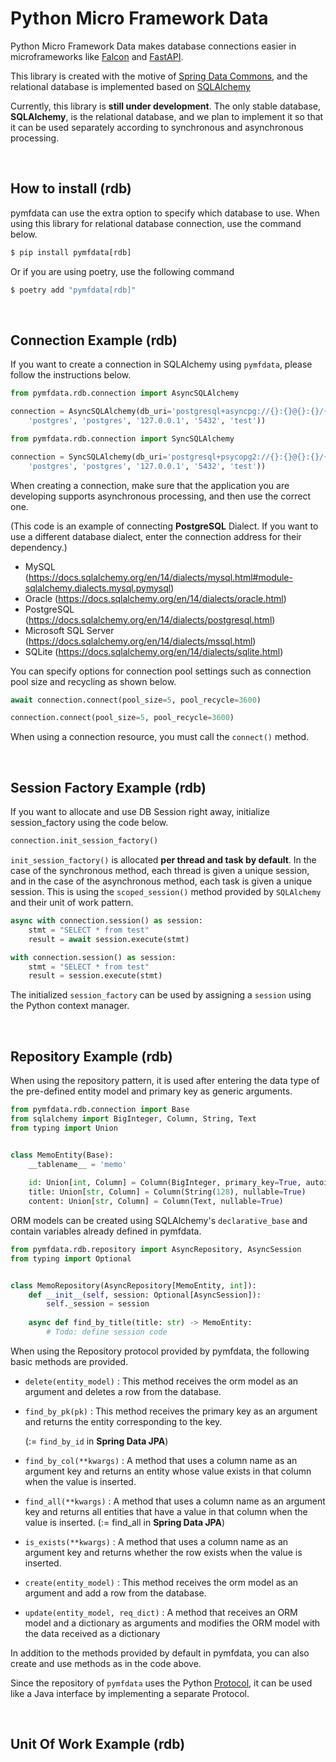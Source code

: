 # Python Micro Framework Data

Python Micro Framework Data makes database connections easier in microframeworks like [Falcon](https://falcon.readthedocs.io/en/stable/) and [FastAPI](https://fastapi.tiangolo.com/).

This library is created with the motive of [Spring Data Commons](https://docs.spring.io/spring-data/commons/docs/current/reference/html/), and the relational database is implemented based on [SQLAlchemy](https://www.sqlalchemy.org/)



Currently, this library is **still under development**. The only stable database, **SQLAlchemy**, is the relational database, and we plan to implement it so that it can be used separately according to synchronous and asynchronous processing.



<br />



## How to install (rdb)

pymfdata can use the extra option to specify which database to use. When using this library for relational database connection, use the command below.

```python
$ pip install pymfdata[rdb]
```

Or if you are using poetry, use the following command

```python
$ poetry add "pymfdata[rdb]"
```



<br />



## Connection Example (rdb)

If you want to create a connection in SQLAlchemy using ```pymfdata```, please follow the instructions below.

```python
from pymfdata.rdb.connection import AsyncSQLAlchemy

connection = AsyncSQLAlchemy(db_uri='postgresql+asyncpg://{}:{}@{}:{}/{}'.format(
    'postgres', 'postgres', '127.0.0.1', '5432', 'test'))
```

```python
from pymfdata.rdb.connection import SyncSQLAlchemy

connection = SyncSQLAlchemy(db_uri='postgresql+psycopg2://{}:{}@{}:{}/{}'.format(
    'postgres', 'postgres', '127.0.0.1', '5432', 'test'))
```

When creating a connection, make sure that the application you are developing supports asynchronous processing, and then use the correct one.

(This code is an example of connecting **PostgreSQL** Dialect. If you want to use a different database dialect, enter the connection address for their dependency.)

* MySQL (https://docs.sqlalchemy.org/en/14/dialects/mysql.html#module-sqlalchemy.dialects.mysql.pymysql)
* Oracle (https://docs.sqlalchemy.org/en/14/dialects/oracle.html)
* PostgreSQL (https://docs.sqlalchemy.org/en/14/dialects/postgresql.html)
* Microsoft SQL Server (https://docs.sqlalchemy.org/en/14/dialects/mssql.html)
* SQLite (https://docs.sqlalchemy.org/en/14/dialects/sqlite.html)

You can specify options for connection pool settings such as connection pool size and recycling as shown below.

```python
await connection.connect(pool_size=5, pool_recycle=3600)
```

```python
connection.connect(pool_size=5, pool_recycle=3600)
```

When using a connection resource, you must call the ```connect()``` method.



<br />



## Session Factory Example (rdb)

If you want to allocate and use DB Session right away, initialize session_factory using the code below.

```python
connection.init_session_factory()
```

```init_session_factory()``` is allocated **per thread and task by default**. In the case of the synchronous method, each thread is given a unique session, and in the case of the asynchronous method, each task is given a unique session. This is using the ```scoped_session()``` method provided by ```SQLAlchemy``` and their unit of work pattern.

```python
async with connection.session() as session:
    stmt = "SELECT * from test"
    result = await session.execute(stmt)
```

```python
with connection.session() as session:
    stmt = "SELECT * from test"
    result = session.execute(stmt)
```

The initialized ```session_factory``` can be used by assigning a ```session``` using the Python context manager.



<br />



## Repository Example (rdb)

When using the repository pattern, it is used after entering the data type of the pre-defined entity model and primary key as generic arguments.

```python
from pymfdata.rdb.connection import Base
from sqlalchemy import BigInteger, Column, String, Text
from typing import Union


class MemoEntity(Base):
    __tablename__ = 'memo'
    
    id: Union[int, Column] = Column(BigInteger, primary_key=True, autoincrement=True)
    title: Union[str, Column] = Column(String(128), nullable=True)
    content: Union[str, Column] = Column(Text, nullable=True)
```

ORM models can be created using SQLAlchemy's ``declarative_base`` and contain variables already defined in pymfdata.

```python
from pymfdata.rdb.repository import AsyncRepository, AsyncSession
from typing import Optional


class MemoRepository(AsyncRepository[MemoEntity, int]):
    def __init__(self, session: Optional[AsyncSession]):
        self._session = session
        
    async def find_by_title(title: str) -> MemoEntity:
        # Todo: define session code
```

When using the Repository protocol provided by pymfdata, the following basic methods are provided.

* ```delete(entity_model)``` : This method receives the orm model as an argument and deletes a row from the database.

* ```find_by_pk(pk)``` : This method receives the primary key as an argument and returns the entity corresponding to the key. 

  (:= ```find_by_id``` in **Spring Data JPA**)

* ```find_by_col(**kwargs)``` : A method that uses a column name as an argument key and returns an entity whose value exists in that column when the value is inserted.

* ```find_all(**kwargs)``` : A method that uses a column name as an argument key and returns all entities that have a value in that column when the value is inserted. (:=  find_all in **Spring Data JPA**)

* ```is_exists(**kwargs)``` : A method that uses a column name as an argument key and returns whether the row exists when the value is inserted.

* ```create(entity_model)``` : This method receives the orm model as an argument and add a row from the database.

* ```update(entity_model, req_dict)``` : A method that receives an ORM model and a dictionary as arguments and modifies the ORM model with the data received as a dictionary

In addition to the methods provided by default in pymfdata, you can also create and use methods as in the code above. 

Since the repository of ```pymfdata``` uses the Python [Protocol](https://www.python.org/dev/peps/pep-0544/#using-protocols), it can be used like a Java interface by implementing a separate Protocol.



<br />



## Unit Of Work Example (rdb)

